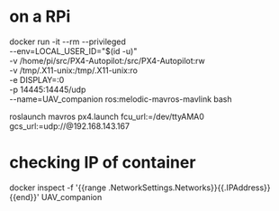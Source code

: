 # on a RPi
docker run -it --rm --privileged \
    --env=LOCAL_USER_ID="$(id -u)" \
    -v /home/pi/src/PX4-Autopilot:/src/PX4-Autopilot:rw \
    -v /tmp/.X11-unix:/tmp/.X11-unix:ro \
    -e DISPLAY=:0 \
    -p 14445:14445/udp \
    --name=UAV_companion ros:melodic-mavros-mavlink bash

roslaunch mavros px4.launch fcu_url:=/dev/ttyAMA0 gcs_url:=udp://@192.168.143.167


# checking IP of container 
docker inspect -f '{{range .NetworkSettings.Networks}}{{.IPAddress}}{{end}}' UAV_companion